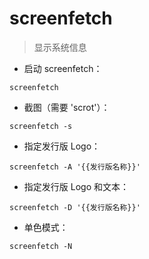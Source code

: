 # screenfetch

> 显示系统信息

- 启动 screenfetch：

`screenfetch`

- 截图（需要 'scrot'）：

`screenfetch -s`

- 指定发行版 Logo：

`screenfetch -A '{{发行版名称}}'`

- 指定发行版 Logo 和文本：

`screenfetch -D '{{发行版名称}}'`

- 单色模式：

`screenfetch -N`

[#]: contributors: ([zhs])